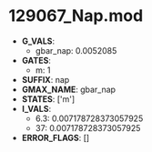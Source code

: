 # 129067_Nap.mod

- **G_VALS**:
  - gbar_nap: 0.0052085
- **GATES**:
  - m: 1
- **SUFFIX**: nap
- **GMAX_NAME**: gbar_nap
- **STATES**: ['m']
- **I_VALS**:
  - 6.3: 0.007178728373057925
  - 37: 0.007178728373057925
- **ERROR_FLAGS**: []
